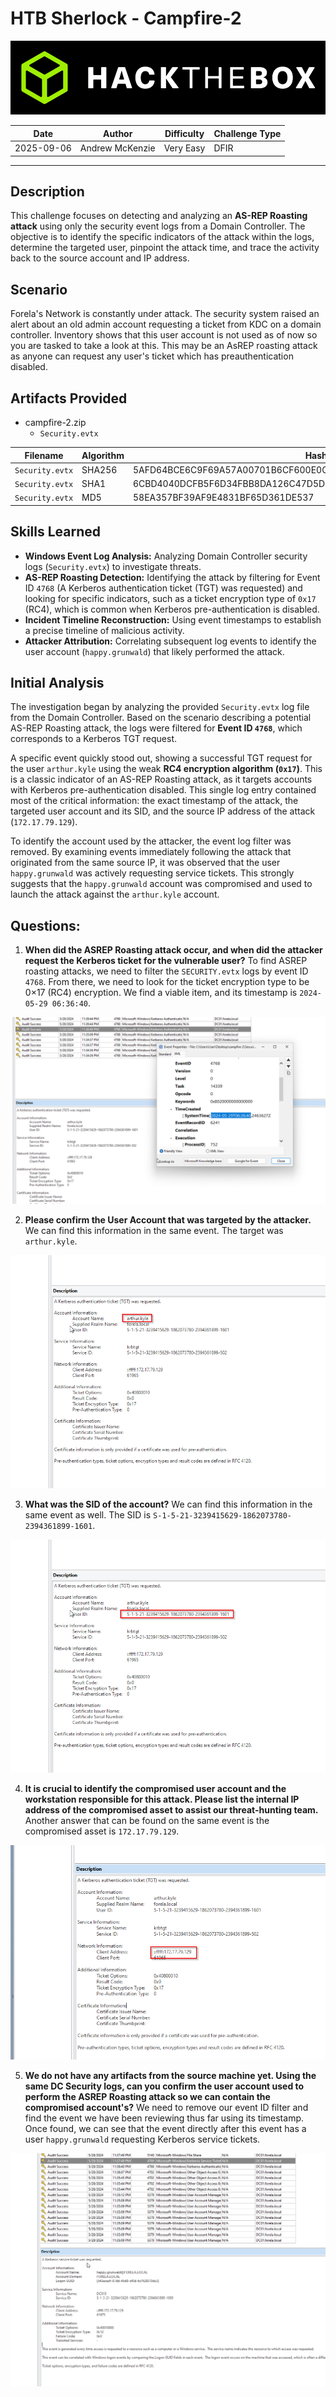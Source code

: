 # HTB Sherlock - Campfire-2

![htb logo](./Images/htb_logo.png)

| Date       | Author          | Difficulty | Challenge Type |
| ---------- | --------------- | ---------- | -------------- |
| 2025-09-06 | Andrew McKenzie | Very Easy  | DFIR           |

---
## Description
This challenge focuses on detecting and analyzing an **AS-REP Roasting attack** using only the security event logs from a Domain Controller. The objective is to identify the specific indicators of the attack within the logs, determine the targeted user, pinpoint the attack time, and trace the activity back to the source account and IP address.
## Scenario
Forela's Network is constantly under attack. The security system raised an alert about an old admin account requesting a ticket from KDC on a domain controller. Inventory shows that this user account is not used as of now so you are tasked to take a look at this. This may be an AsREP roasting attack as anyone can request any user's ticket which has preauthentication disabled.
## Artifacts Provided
- campfire-2.zip
	- `Security.evtx`

| Filename        | Algorithm | Hash                                                             |
| --------------- | --------- | ---------------------------------------------------------------- |
| `Security.evtx` | SHA256    | 5AFD64BCE6C9F69A57A00701B6CF600E0C93B1E47D89F6146B05966AD90CBF05 |
| `Security.evtx` | SHA1      | 6CBD4040DCFB5F6D34FBB8DA126C47D5DC12FEEF                         |
| `Security.evtx` | MD5       | 58EA357BF39AF9E4831BF65D361DE537                                 |
## Skills Learned
- **Windows Event Log Analysis:** Analyzing Domain Controller security logs (`Security.evtx`) to investigate threats.
- **AS-REP Roasting Detection:** Identifying the attack by filtering for Event ID `4768` (A Kerberos authentication ticket (TGT) was requested) and looking for specific indicators, such as a ticket encryption type of `0x17` (RC4), which is common when Kerberos pre-authentication is disabled.
- **Incident Timeline Reconstruction:** Using event timestamps to establish a precise timeline of malicious activity.
- **Attacker Attribution:** Correlating subsequent log events to identify the user account (`happy.grunwald`) that likely performed the attack.
## Initial Analysis
The investigation began by analyzing the provided `Security.evtx` log file from the Domain Controller. Based on the scenario describing a potential AS-REP Roasting attack, the logs were filtered for **Event ID `4768`**, which corresponds to a Kerberos TGT request.

A specific event quickly stood out, showing a successful TGT request for the user `arthur.kyle` using the weak **RC4 encryption algorithm (`0x17`)**. This is a classic indicator of an AS-REP Roasting attack, as it targets accounts with Kerberos pre-authentication disabled. This single log entry contained most of the critical information: the exact timestamp of the attack, the targeted user account and its SID, and the source IP address of the attack (`172.17.79.129`).

To identify the account used by the attacker, the event log filter was removed. By examining events immediately following the attack that originated from the same source IP, it was observed that the user `happy.grunwald` was actively requesting service tickets. This strongly suggests that the `happy.grunwald` account was compromised and used to launch the attack against the `arthur.kyle` account.
## Questions:
1. **When did the ASREP Roasting attack occur, and when did the attacker request the Kerberos ticket for the vulnerable user?**
To find ASREP roasting attacks, we need to filter the `SECURITY.evtx` logs by event ID `4768`. From there, we need to look for the ticket encryption type to be 0×17 (RC4) encryption. We find a viable item, and its timestamp is `2024-05-29 06:36:40`.

![image one](./Images/Pasted%20image%2020250906161603.png)

2. **Please confirm the User Account that was targeted by the attacker.**
We can find this information in the same event. The target was `arthur.kyle`.

![image two](./Images/Pasted%20image%2020250906161723.png)

3. **What was the SID of the account?**
We can find this information in the same event as well. The SID is `S-1-5-21-3239415629-1862073780-2394361899-1601`.

![image three](./Images/Pasted%20image%2020250906161817.png)

4. **It is crucial to identify the compromised user account and the workstation responsible for this attack. Please list the internal IP address of the compromised asset to assist our threat-hunting team.**
Another answer that can be found on the same event is the compromised asset is `172.17.79.129`.

![image four](./Images/Pasted%20image%2020250906161908.png)

5. **We do not have any artifacts from the source machine yet. Using the same DC Security logs, can you confirm the user account used to perform the ASREP Roasting attack so we can contain the compromised account's?**
We need to remove our event ID filter and find the event we have been reviewing thus far using its timestamp. Once found, we can see that the event directly after this event has a user `happy.grunwald` requesting Kerberos service tickets.

![image five](./Images/Pasted%20image%2020250906162319.png)